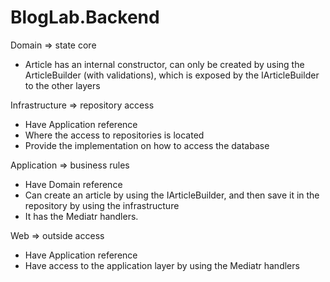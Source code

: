 # BlogLab.Backend

Domain => state core

- Article has an internal constructor, can only be created by using the ArticleBuilder (with validations), which is exposed by the IArticleBuilder to the other layers

Infrastructure => repository access

- Have Application reference 
- Where the access to repositories is located
- Provide the implementation on how to access the database

Application => business rules

- Have Domain reference
- Can create an article by using the IArticleBuilder, and then save it in the repository by using the infrastructure
- It has the Mediatr handlers.

Web => outside access

- Have Application reference
- Have access to the application layer by using the Mediatr handlers


